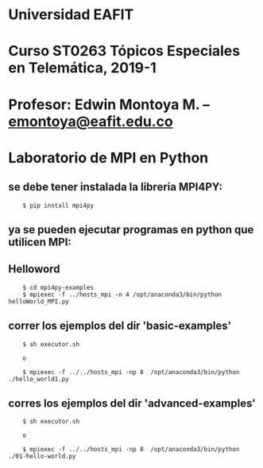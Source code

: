 # Universidad EAFIT
# Curso ST0263 Tópicos Especiales en Telemática, 2019-1
# Profesor: Edwin Montoya M. – emontoya@eafit.edu.co
# Laboratorio de MPI en Python

## se debe tener instalada la libreria MPI4PY:

        $ pip install mpi4py

## ya se pueden ejecutar programas en python que utilicen MPI:

## Helloword

        $ cd mpi4py-examples
        $ mpiexec -f ../hosts_mpi -n 4 /opt/anaconda3/bin/python helloWorld_MPI.py

## correr los ejemplos del dir 'basic-examples'

        $ sh executor.sh

        o

        $ mpiexec -f ../../hosts_mpi -np 8  /opt/anaconda3/bin/python ./hello_world1.py

## corres los ejemplos del dir 'advanced-examples'      

        $ sh executor.sh

        o

        $ mpiexec -f ../../hosts_mpi -np 8  /opt/anaconda3/bin/python ./01-hello-world.py
